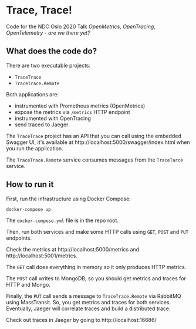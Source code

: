 # Trace, Trace!

Code for the NDC Oslo 2020 Talk _OpenMetrics, OpenTracing, OpenTelemetry - are we there yet?_

## What does the code do?

There are two executable projects:
 - `TraceTrace`
 - `TraceTrace.Remote`
 
 Both applications are:
 - instrumented with Prometheus metrics (OpenMetrics)
 - expose the metrics via `/metrics` HTTP endpoint
 - instrumented with OpenTracing
 - send traced to Jaeger
 
 The `TraceTrace` project has an API that you can call using the embedded Swagger UI,
 it's available at http://localhost:5000/swagger/index.html when you run the application.
 
 The `TraceTrace.Remote` service consumes messages from the `TraceTarce` service.
 
 ## How to run it
 
 First, run the infrastructure using Docker Compose:
 
```
docker-compose up
```

The `docker-compose.yml` file is in the repo root.

Then, run both services and make some HTTP calls using `GET`, `POST` and `PUT` endpoints.

Check the metrics at http://localhost:5000/metrics and http://localhost:5001/metrics.

The `GET` call does everything in memory so it only produces HTTP metrics.

The `POST` call writes to MongoDB, so you should get metrics and traces for HTTP and Mongo.

Finally, the `PUT` call sends a message to `TraceTrace.Remote` via RabbitMQ using MassTransit.
So, you get metrics and traces for both services. Eventually, Jaeger will correlate traces and build a
distributed trace.

Check out traces in Jaeger by going to http://localhost:16686/ 